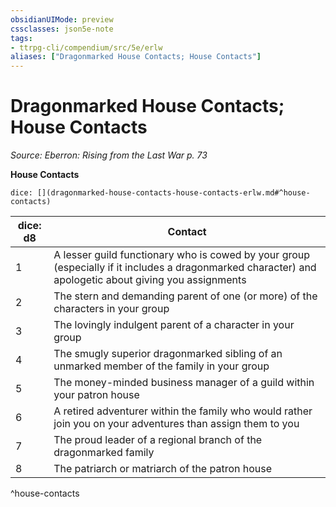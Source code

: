 ```yaml
---
obsidianUIMode: preview
cssclasses: json5e-note
tags:
- ttrpg-cli/compendium/src/5e/erlw
aliases: ["Dragonmarked House Contacts; House Contacts"]
---
```

# Dragonmarked House Contacts; House Contacts
*Source: Eberron: Rising from the Last War p. 73* 

**House Contacts**

`dice: [](dragonmarked-house-contacts-house-contacts-erlw.md#^house-contacts)`

| dice: d8 | Contact |
|----------|---------|
| 1 | A lesser guild functionary who is cowed by your group (especially if it includes a dragonmarked character) and apologetic about giving you assignments |
| 2 | The stern and demanding parent of one (or more) of the characters in your group |
| 3 | The lovingly indulgent parent of a character in your group |
| 4 | The smugly superior dragonmarked sibling of an unmarked member of the family in your group |
| 5 | The money-minded business manager of a guild within your patron house |
| 6 | A retired adventurer within the family who would rather join you on your adventures than assign them to you |
| 7 | The proud leader of a regional branch of the dragonmarked family |
| 8 | The patriarch or matriarch of the patron house |
^house-contacts